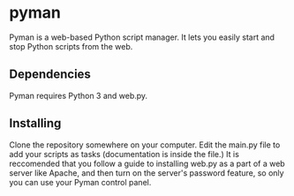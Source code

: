 # pyman
Pyman is a web-based Python script manager. It lets you easily start and stop Python scripts from the web.
## Dependencies
Pyman requires Python 3 and web.py.
## Installing
Clone the repository somewhere on your computer. Edit the main.py file to add your scripts as tasks (documentation is inside the file.) It is reccomended that you follow a guide to installing web.py as a part of a web server like Apache, and then turn on the server's password feature, so only you can use your Pyman control panel.

